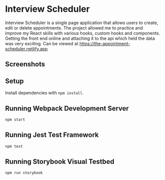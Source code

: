 # Interview Scheduler

Interview Scheduler is a single page application that allows users to create, edit or delete appointments. The project allowed me to practice and improve my React skills with various hooks, custom hooks and components. Getting the front end online and attaching it to the api which held the data was very exciting. Can be viewed at https://the-appointment-scheduler.netlify.app

## Screenshots



## Setup

Install dependencies with `npm install`.

## Running Webpack Development Server

```sh
npm start
```

## Running Jest Test Framework

```sh
npm test
```

## Running Storybook Visual Testbed

```sh
npm run storybook
```
